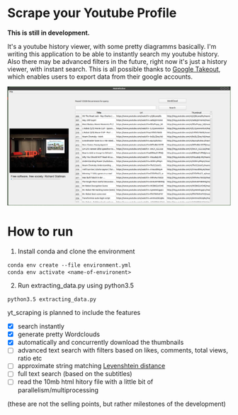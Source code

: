 # Scrape your Youtube Profile
**This is still in development.**

It's a youtube history viewer, with some pretty diagramms basically. 
I'm writing this application to be able to instantly search my youtube history. Also there may be advanced filters in the future, right now it's just a history viewer, with instant search. 
This is all possible thanks to [Google Takeout](https://takeout.google.com/settings/takeout), which enables users to export data from their google accounts. 

![screnshot](img/screenshot.png)


# How to run
1. Install conda and clone the environment 
```
conda env create --file environment.yml
conda env activate <name-of-environent>

```
2. Run extracting_data.py using python3.5
```
python3.5 extracting_data.py
```


yt_scraping is planned to include the features
- [x] search instantly
- [x] generate pretty Wordclouds
- [x] automatically and concurrently download the thumbnails
- [ ] advanced text search with filters based on likes, comments, total views, ratio etc
- [ ] approximate string matching [Levenshtein distance](https://en.wikipedia.org/wiki/Levenshtein_distance)
- [ ] full text search (based on the subtitles)
- [ ] read the 10mb html hitory file with a little bit of parallelism/multiprocessing

(these are not the selling points, but rather milestones of the development)





